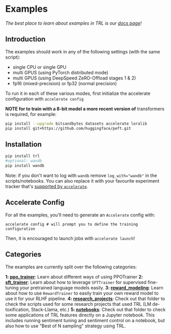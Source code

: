 # Examples

_The best place to learn about examples in TRL is our [docs page](https://huggingface.co/docs/trl/index)!_

## Introduction

The examples should work in any of the following settings (with the same script):
   - single CPU or single GPU
   - multi GPUS (using PyTorch distributed mode)
   - multi GPUS (using DeepSpeed ZeRO-Offload stages 1 & 2)
   - fp16 (mixed-precision) or fp32 (normal precision)

To run it in each of these various modes, first initialize the accelerate
configuration with `accelerate config`

**NOTE for to train with a 8-bit model a more recent version of**
transformers is required, for example:

```bash
pip install --upgrade bitsandbytes datasets accelerate loralib
pip install git+https://github.com/huggingface/peft.git
```

## Installation

```bash
pip install trl
#optional: wandb
pip install wandb
```
Note: if you don't want to log with `wandb` remove `log_with="wandb"` in the scripts/notebooks. 
You can also replace it with your favourite experiment tracker that's [supported by `accelerate`](https://huggingface.co/docs/accelerate/usage_guides/tracking).

## Accelerate Config
For all the examples, you'll need to generate an `Accelerate` config with:

```shell
accelerate config # will prompt you to define the training configuration
```

Then, it is encouraged to launch jobs with `accelerate launch`!

## Categories
The examples are currently split over the following categories:

**1: [ppo_trainer](https://github.com/huggingface/trl/tree/main/examples/scripts/sentiment_tuning.py)**: Learn about different ways of using PPOTrainer
**2: [sft_trainer](https://github.com/huggingface/trl/tree/main/examples/scripts/sft_trainer.py)**: Learn about how to leverage `SFTTrainer` for supervised fine-tuning your pretrained language models easily.
**3: [reward_modeling](https://github.com/huggingface/trl/tree/main/examples/scripts/reward_trainer.py)**: Learn about how to use `RewardTrainer` to easily train your own reward model to use it for your RLHF pipeline.
**4: [research_projects](https://github.com/huggingface/trl/tree/main/examples/research_projects)**: Check out that folder to check the scripts used for some research projects that used TRL (LM de-toxification, Stack-Llama, etc.)
**5: [notebooks](https://github.com/huggingface/trl/tree/main/examples/notebooks)**: Check out that folder to check some applications of TRL features directly on a Jupyter notebook. This includes running sentiment tuning and sentiment control on a notebook, but also how to use "Best of N sampling" strategy using TRL.